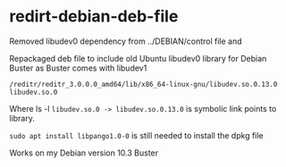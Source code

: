 # redirt-debian-deb-file

Removed libudev0 dependency from ../DEBIAN/control file and

Repackaged deb file to include old Ubuntu libudev0 library for Debian Buster as Buster comes with libudev1

`/reditr/reditr_3.0.0.0_amd64/lib/x86_64-linux-gnu/libudev.so.0.13.0 libudev.so.0`

Where ls -l `libudev.so.0 -> libudev.so.0.13.0` is symbolic link points to library.

`sudo apt install libpango1.0-0` is still needed to install the dpkg file

Works on my Debian version 10.3 Buster
